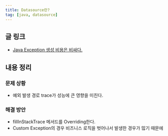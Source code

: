```yaml
---
title: Datasource란?
tag: [java, datasource]
---
```

## 글 링크
- [Java Exception 생성 비용은 비싸다.](https://meetup.nhncloud.com/posts/47)
## 내용 정리
### 문제 상황
- 예외 발생 경로 trace가 성능에 큰 영향을 미친다.
### 해결 방안
- fillInStackTrace 메서드를 Overriding한다.
- Custom Exception의 경우 비즈니스 로직을 벗어나서 발생한 경우가 많기 때문에 